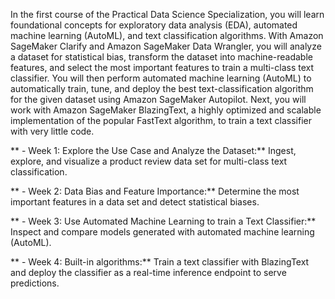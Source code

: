
In the first course of the Practical Data Science Specialization, you will learn foundational concepts for exploratory data analysis (EDA), automated machine learning (AutoML), and text classification algorithms. With Amazon SageMaker Clarify and Amazon SageMaker Data Wrangler, you will analyze a dataset for statistical bias, transform the dataset into machine-readable features, and select the most important features to train a multi-class text classifier. You will then perform automated machine learning (AutoML) to automatically train, tune, and deploy the best text-classification algorithm for the given dataset using Amazon SageMaker Autopilot. Next, you will work with Amazon SageMaker BlazingText, a highly optimized and scalable implementation of the popular FastText algorithm, to train a text classifier with very little code.


** - Week 1: Explore the Use Case and Analyze the Dataset:**
Ingest, explore, and visualize a product review data set for multi-class text classification.

** - Week 2: Data Bias and Feature Importance:**
Determine the most important features in a data set and detect statistical biases.

** - Week 3: Use Automated Machine Learning to train a Text Classifier:**
Inspect and compare models generated with automated machine learning (AutoML).

** - Week 4: Built-in algorithms:**
Train a text classifier with BlazingText and deploy the classifier as a real-time inference endpoint to serve predictions.
